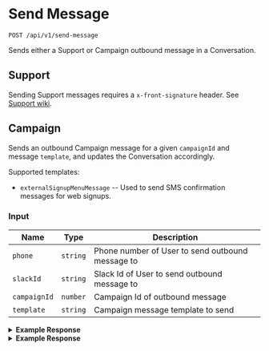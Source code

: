 # Send Message

```
POST /api/v1/send-message
```
Sends either a Support or Campaign outbound message in a Conversation.

## Support

Sending Support messages requires a `x-front-signature` header. See [Support wiki](https://github.com/DoSomething/gambit-conversations/wiki/Support). 

## Campaign

Sends an outbound Campaign message for a given `campaignId` and message `template`, and updates the Conversation accordingly.

Supported templates:

* `externalSignupMenuMessage` -- Used to send SMS confirmation messages for web signups.

### Input

Name | Type | Description
--- | --- | ---
`phone` | `string` | Phone number of User to send outbound message to
`slackId` | `string` | Slack Id of User to send outbound message to
`campaignId` | `number` | Campaign Id of outbound message
`template` | `string` | Campaign message template to send

<details>
<summary><strong>Example Response</strong></summary>

```
curl -X "POST" "http://localhost:5100/api/v1/send-message" \
     -H "Content-Type: application/json; charset=utf-8" \
     -u puppet:totallysecret \
     -d $'{
  "phone": "+15555550750",
  "campaignId": "48",
  "template": "externalSignupMenuMessage"
}'
```

</details>


<details>
<summary><strong>Example Response</strong></summary>

```
{
  "reply": {
    "__v": 0,
    "updatedAt": "2017-08-18T19:36:31.664Z",
    "createdAt": "2017-08-18T19:36:31.664Z",
    "campaignId": 48,
    "topic": "campaign",
    "conversationId": "59972fac96c01d1d6b86c73c",
    "text": "Hey - this is Freddie from DoSomething. Thanks for joining Pride Over Prejudice!\n\nA new White House executive order denies all new refugees entry to the US for 120 days and places a 90-day travel ban on six Muslim-majority nations.\n\nThe solution is simple: Post a selfie to stand in solidarity with refugees and immigrants.\n\nMake sure to take a photo of what you did! When you have Shared some Pictures, text START to share your photo.",
    "template": "externalSignupMenuMessage",
    "direction": "outbound-api-send",
    "_id": "599741bf9f03df1f2c0cb5fb",
    "attachments": []
  }
}
```

</details>
